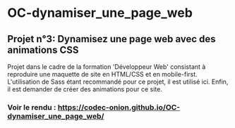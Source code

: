 # OC-dynamiser_une_page_web
## Projet n°3: Dynamisez une page web avec des animations CSS

Projet dans le cadre de la formation 'Développeur Web' consistant à reproduire une maquette de site en HTML/CSS et en mobile-first. 
L'utilisation de Sass étant recommandé pour ce projet, il est utilisé ici.
Enfin, il est demander de créer des animations pour ce site.

### Voir le rendu : https://codec-onion.github.io/OC-dynamiser_une_page_web/
